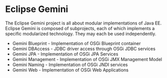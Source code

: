 # Eclipse Gemini

The Eclipse Gemini project is all about modular implementations of Java EE.
Eclipse Gemini is composed of subprojects, each of which implements a specific modularized technology.
They may each be used independently.

* Gemini Blueprint - Implementation of OSGi Blueprint container
* Gemini DBAccess - JDBC driver access through OSGi JDBC services
* Gemini JPA - Implementation of OSGi JPA Services
* Gemini Management - Implementation of OSGi JMX Management Model
* Gemini Naming - Implementation of OSGi JNDI services
* Gemini Web - Implementation of OSGi Web Applications
